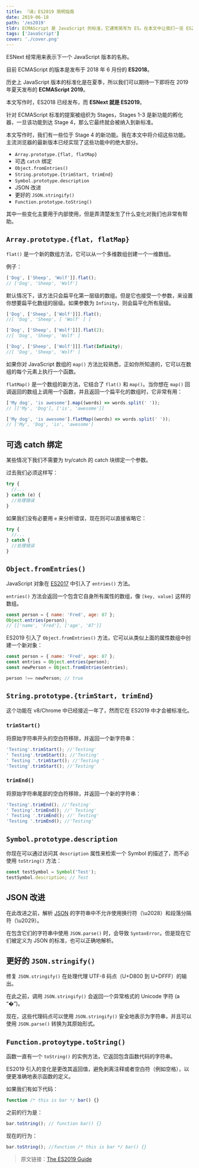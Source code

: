 ```yaml
---
title: 『译』ES2019 简明指南
date: 2019-06-18
path: '/es2019'
tldr: ECMAScript 是 JavaScript 的标准，它通常简写为 ES。在本文中让我们一览 ES2019 中新增的功能。
tags: ['JavaScript']
cover: './cover.png'
---
```


ESNext 经常用来表示下一个 JavaScript 版本的名称。

目前 ECMAScript 的版本是发布于 2018 年 6 月份的 **ES2018**。

历史上 JavaScript 版本的标准化是在夏季，所以我们可以期待一下即将在 2019 年夏天发布的 **ECMAScript 2019**。

本文写作时，ES2018 已经发布，而 **ESNext 就是 ES2019**。

针对 ECMAScript 标准的提案被组织为 Stages，Stages 1-3 是新功能的孵化器，一旦该功能到达 Stage 4，那么它最终就会被纳入到新标准。

本文写作时，我们有一些位于 Stage 4 的新功能。我在本文中将介绍这些功能。主流浏览器的最新版本已经实现了这些功能中的绝大部分。

- `Array.prototype.{flat, flatMap}`
- 可选 `catch` 绑定
- `Object.fromEntries()`
- `String.prototype.{trimStart, trimEnd}`
- `Symbol.prototype.description`
- JSON 改进
- 更好的 `JSON.stringify()`
- `Function.prototype.toString()`

其中一些变化主要用于内部使用，但是弄清楚发生了什么变化对我们也非常有帮助。

## `Array.prototype.{flat, flatMap}`

`flat()` 是一个新的数组方法，它可以从一个多维数组创建一个一维数组。

例子：

```javascript
['Dog', ['Sheep', 'Wolf']].flat();
// ['Dog', 'Sheep', 'Wolf']
```

默认情况下，该方法只会扁平化第一层级的数组。但是它也接受一个参数，来设置你想要扁平化数组的层级。如果参数为 `Infinity`，则会扁平化所有层级。

```javascript
['Dog', ['Sheep', ['Wolf']]].flat();
//[ 'Dog', 'Sheep', [ 'Wolf' ] ]

['Dog', ['Sheep', ['Wolf']]].flat(2);
//[ 'Dog', 'Sheep', 'Wolf' ]

['Dog', ['Sheep', ['Wolf']]].flat(Infinity);
//[ 'Dog', 'Sheep', 'Wolf' ]
```

如果你对 JavaScript 数组的 `map()` 方法比较熟悉，正如你所知道的，它可以在数组的每个元素上执行一个函数。

`flatMap()` 是一个数组的新方法，它结合了 `flat()` 和 `map()`。当你想在 `map()` 回调返回的数组上调用一个函数，并且返回一个扁平化的数组时，它非常有用：

```javascript
['My dog', 'is awesome'].map((words) => words.split(' '));
// [['My', 'Dog'], ['is', 'awesome']]

['My dog', 'is awesome'].flatMap((words) => words.split(' '));
// ['My', 'Dog', 'is', 'awesome']
```

## 可选 catch 绑定

某些情况下我们不需要为 try/catch 的 catch 块绑定一个参数。

过去我们必须这样写：

```javascript
try {
  //...
} catch (e) {
  //处理错误
}
```

如果我们没有必要用 `e` 来分析错误，现在则可以直接省略它：

```javascript
try {
  //...
} catch {
  //处理错误
}
```

## `Object.fromEntries()`

JavaScript 对象在 [ES2017](https://flaviocopes.com/es2017/) 中引入了 `entries()` 方法。

`entries()` 方法会返回一个包含它自身所有属性的数组，像 `[key, value]` 这样的数组。

```javascript
const person = { name: 'Fred', age: 87 };
Object.entries(person);
// [['name', 'Fred'], ['age', '87']]
```

ES2019 引入了 `Object.fromEntries()` 方法，它可以从类似上面的属性数组中创建一个新对象：

```javascript
const person = { name: 'Fred', age: 87 };
const entries = Object.entries(person);
const newPerson = Object.fromEntries(entries);

person !== newPerson; // true
```

## `String.prototype.{trimStart, trimEnd}`

这个功能在 v8/Chrome 中已经接近一年了，然而它在 ES2019 中才会被标准化。

### `trimStart()`

将原始字符串开头的空白符移除，并返回一个新字符串：

```javascript
'Testing'.trimStart(); //'Testing'
' Testing'.trimStart(); //'Testing'
' Testing '.trimStart(); //'Testing '
'Testing'.trimStart(); //'Testing'
```

### `trimEnd()`

将原始字符串尾部的空白符移除，并返回一个新的字符串：

```javascript
'Testing'.trimEnd(); //'Testing'
' Testing'.trimEnd(); //' Testing'
' Testing '.trimEnd(); //' Testing'
'Testing '.trimEnd(); //'Testing'
```

## `Symbol.prototype.description`

你现在可以通过访问其 `description` 属性来检索一个 Symbol 的描述了，而不必使用 `toString()` 方法：

```javascript
const testSymbol = Symbol('Test');
testSymbol.description; // Test
```

## JSON 改进

在此改进之前，解析 [JSON](https://flaviocopes.com/json/) 的字符串中不允许使用换行符（\u2028）和段落分隔符（\u2029）。

在包含它们的字符串中使用 `JSON.parse()` 时，会导致 `SyntaxError`。但是现在它们被定义为 JSON 的标准，也可以正确地解析。

## 更好的 `JSON.stringify()`

修复 `JSON.stringify()` 在处理代理 UTF-8 码点（U+D800 到 U+DFFF）的输出。

在此之前，调用 `JSON.stringify()` 会返回一个异常格式的 Unicode 字符 (a “�”)。

现在，这些代理码点可以使用 `JSON.stringify()` 安全地表示为字符串，并且可以使用 `JSON.parse()` 转换为其原始形式。

## `Function.protoytype.toString()`

函数一直有一个 `toString()` 的实例方法，它返回包含函数代码的字符串。

ES2019 引入的变化是更改其返回值，避免剥离注释或者空白符（例如空格），以便更准确地表示函数的定义。

如果我们有如下代码：

```javascript
function /* this is bar */ bar() {}
```

之前的行为是：

```javascript
bar.toString(); // function bar() {}
```

现在的行为：

```javascript
bar.toString(); //function /* this is bar */ bar() {}
```

> 原文链接：[The ES2019 Guide](https://flaviocopes.com/es2019/)
